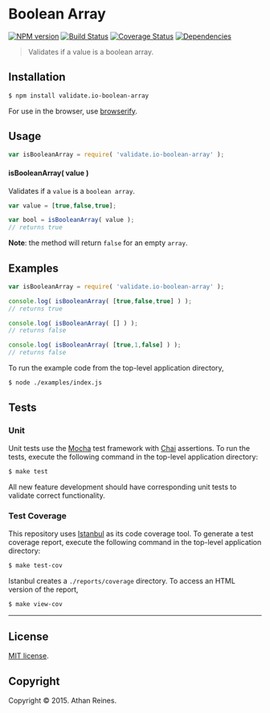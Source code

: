 Boolean Array
===
[![NPM version][npm-image]][npm-url] [![Build Status][travis-image]][travis-url] [![Coverage Status][coveralls-image]][coveralls-url] [![Dependencies][dependencies-image]][dependencies-url]

> Validates if a value is a boolean array.


## Installation

``` bash
$ npm install validate.io-boolean-array
```

For use in the browser, use [browserify](https://github.com/substack/node-browserify).


## Usage

``` javascript
var isBooleanArray = require( 'validate.io-boolean-array' );
```

#### isBooleanArray( value )

Validates if a `value` is a `boolean array`.

``` javascript
var value = [true,false,true];

var bool = isBooleanArray( value );
// returns true
```

__Note__: the method will return `false` for an empty `array`.


## Examples

``` javascript
var isBooleanArray = require( 'validate.io-boolean-array' );

console.log( isBooleanArray( [true,false,true] ) );
// returns true

console.log( isBooleanArray( [] ) );
// returns false

console.log( isBooleanArray( [true,1,false] ) );
// returns false
```

To run the example code from the top-level application directory,

``` bash
$ node ./examples/index.js
```


## Tests

### Unit

Unit tests use the [Mocha](http://mochajs.org) test framework with [Chai](http://chaijs.com) assertions. To run the tests, execute the following command in the top-level application directory:

``` bash
$ make test
```

All new feature development should have corresponding unit tests to validate correct functionality.


### Test Coverage

This repository uses [Istanbul](https://github.com/gotwarlost/istanbul) as its code coverage tool. To generate a test coverage report, execute the following command in the top-level application directory:

``` bash
$ make test-cov
```

Istanbul creates a `./reports/coverage` directory. To access an HTML version of the report,

``` bash
$ make view-cov
```


---
## License

[MIT license](http://opensource.org/licenses/MIT). 


## Copyright

Copyright &copy; 2015. Athan Reines.


[npm-image]: http://img.shields.io/npm/v/validate.io-boolean-array.svg
[npm-url]: https://npmjs.org/package/validate.io-boolean-array

[travis-image]: http://img.shields.io/travis/validate-io/boolean-array/master.svg
[travis-url]: https://travis-ci.org/validate-io/boolean-array

[coveralls-image]: https://img.shields.io/coveralls/validate-io/boolean-array/master.svg
[coveralls-url]: https://coveralls.io/r/validate-io/boolean-array?branch=master

[dependencies-image]: http://img.shields.io/david/validate-io/boolean-array.svg
[dependencies-url]: https://david-dm.org/validate-io/boolean-array

[dev-dependencies-image]: http://img.shields.io/david/dev/validate-io/boolean-array.svg
[dev-dependencies-url]: https://david-dm.org/dev/validate-io/boolean-array

[github-issues-image]: http://img.shields.io/github/issues/validate-io/boolean-array.svg
[github-issues-url]: https://github.com/validate-io/boolean-array/issues
